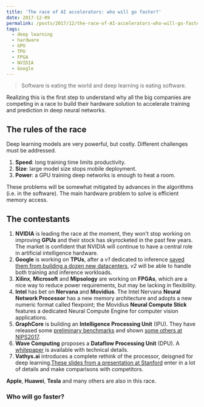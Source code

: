 ```yaml
---
title: 'The race of AI accelerators: who will go faster?'
date: 2017-12-09
permalink: /posts/2017/12/the-race-of-AI-accelerators-who-will-go-faster/
tags:
  - deep learning
  - hardware
  - GPU
  - TPU
  - FPGA
  - NVIDIA
  - Google
---
```


> Software is eating the world and deep learning is eating software.

Realizing this is the first step to understand why all the big companies are competing in a race to build their hardware solution to accelerate training and prediction in deep neural networks.

<h2>The rules of the race</h2>

Deep learning models are very powerful, but costly. Different challenges must be addressed.

1. **Speed**: long training time limits productivity.
2. **Size**: large model size stops mobile deployment.
3. **Power**: a GPU training deep networks is enough to heat a room.

These problems will be somewhat mitigated by advances in the algorithms (i.e. in the software). 
The main hardware problem to solve is efficient memory access.
    
<h2>The contestants</h2>

1. **NVIDIA** is leading the race at the moment, they won't stop working on improving **GPUs** and their stock has skyrocketed in the past few years. The market is confident that NVIDIA will continue to have a central role in artificial intelligence hardware.
2. **Google** is working on **TPUs**, after a *v1* dedicated to inference <a href="https://www.wired.com/2017/04/building-ai-chip-saved-google-building-dozen-new-data-centers/" target="blank">saved them from building a dozen new datacenters</a>, *v2* will be able to handle both training and inference workloads.
3. **Xilinx**, **Microsoft** and **Mipsology** are working on **FPGAs**, which are a nice way to reduce power requirements, but may be lacking in flexibility.
4. **Intel** has bet on **Nervana** and **Movidius**. The Intel Nervana **Neural Network Processor** has a new memory architecture and adopts a new numeric format called flexpoint; the Movidius **Neural Compute Stick** features a dedicated Neural Compute Engine for computer vision applications.
5. **GraphCore** is building an **Intelligence Processing Unit** (IPU). They have released some <a href="https://www.graphcore.ai/posts/preliminary-ipu-benchmarks-providing-previously-unseen-performance-for-a-range-of-machine-learning-applications" target="blank">preliminary benchmarks</a> and shown <a href="https://twitter.com/jwangARK/status/937806283117281280" target="blank">some others at NIPS2017</a>.
6. **Wave Computing** proposes a **Dataflow Processing Unit** (DPU). A <a href="https://wavecomp.ai/dataflow-whitepaper" target="blank">whitepaper</a> is available with technical details.
7. **Vathys.ai** introduces a complete rethink of the processor, deisgned for deep learning.<a href="http://web.stanford.edu/class/ee380/Abstracts/171206-slides.pdf" target="blank">These slides from a presentation at Stanford</a> enter in a lot of details and make comparisons with competitors.

**Apple**, **Huawei**, **Tesla** and many others are also in this race.

<h3>Who will go faster?</h3>